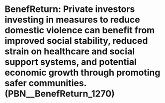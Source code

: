 # BenefReturn: __Private investors investing in measures to reduce domestic violence can benefit from improved social stability, reduced strain on healthcare and social support systems, and potential economic growth through promoting safer communities.__ (PBN__BenefReturn_1270)

